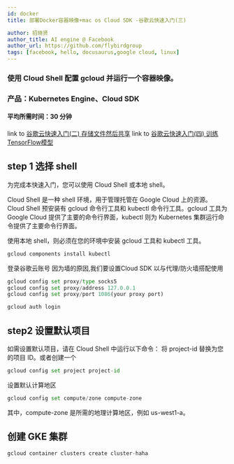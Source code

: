 ```yaml
---
id: docker
title: 部署Docker容器映像+mac os Cloud SDK -谷歌云快速入门(三)

author: 招晓贤
author_title: AI engine @ Facebook
author_url: https://github.com/flybirdgroup
tags: [facebook, hello, docusaurus,google cloud, linux]
---
```

### 使用 Cloud Shell 配置 gcloud 并运行一个容器映像。

### 产品：Kubernetes Engine、Cloud SDK

#### 平均所需时间：30 分钟

link to [谷歌云快速入门(二) 存储文件然后共享](GoogleCloudStorage)
link to [谷歌云快速入门(四) 训练TensorFlow模型](TensorFlow)

## step 1 选择 shell
为完成本快速入门，您可以使用 Cloud Shell 或本地 shell。

Cloud Shell 是一种 shell 环境，用于管理托管在 Google Cloud 上的资源。Cloud Shell 预安装有 gcloud 命令行工具和 kubectl 命令行工具。gcloud 工具为 Google Cloud 提供了主要的命令行界面，kubectl 则为 Kubernetes 集群运行命令提供了主要命令行界面。

使用本地 shell，则必须在您的环境中安装 gcloud 工具和 kubectl 工具。

```python
gcloud components install kubectl
```
登录谷歌云账号
因为墙的原因,我们要设置Cloud SDK 以与代理/防火墙搭配使用
```python
gcloud config set proxy/type socks5
gcloud config set proxy/address 127.0.0.1
gcloud config set proxy/port 1086(your proxy port)
```
```python
gcloud auth login
```

## step2 设置默认项目
如需设置默认项目，请在 Cloud Shell 中运行以下命令：
将 project-id 替换为您的项目 ID。或者创建一个
```python
gcloud config set project project-id
```
设置默认计算地区
```python
gcloud config set compute/zone compute-zone
```
其中，compute-zone 是所需的地理计算地区，例如 us-west1-a。

## 创建 GKE 集群
```python
gcloud container clusters create cluster-haha
```

